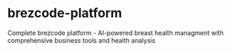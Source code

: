 # brezcode-platform
Complete brezcode platform - AI-powered breast health managment with comprehensive business tools and health analysis
